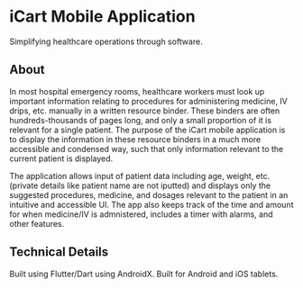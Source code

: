 # iCart Mobile Application

Simplifying healthcare operations through software.

## About
In most hospital emergency rooms, healthcare workers must look up important information relating to procedures for administering medicine, IV drips, etc. manually in a written resource binder. These binders are often hundreds-thousands of pages long, and only a small proportion of it is relevant for a single patient. The purpose of the iCart mobile application is to display the information in these resource binders in a much more accessible and condensed way, such that only information relevant to the current patient is displayed.

The application allows input of patient data including age, weight, etc. (private details like patient name are not iputted) and displays only the suggested procedures, medicine, and dosages relevant to the patient in an intuitive and accessible UI. The app also keeps track of the time and amount for when medicine/IV is admnistered, includes a timer with alarms, and other features.

## Technical Details
Built using Flutter/Dart using AndroidX. Built for Android and iOS tablets.